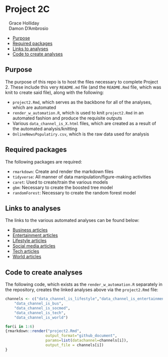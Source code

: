 Project 2C
================
   Grace Holliday  
   Damon D’Ambrosio

- [Purpose](#purpose)
- [Required packages](#required-packages)
- [Links to analyses](#links-to-analyses)
- [Code to create analyses](#code-to-create-analyses)

## Purpose

The purpose of this repo is to host the files necessary to complete
Project 2. These include this very `README.md` file (and the
`README.Rmd` file, which was knit to create said file), along with the
following:

- `project2.Rmd`, which serves as the backbone for all of the analyses,
  which are automated
- `render_w_automation.R`, which is used to knit `project2.Rmd` in an
  automated fashion and produce the requisite outputs
- Various `data_channel_is_X.html` files, which are created as a result
  of the automated analysis/knitting
- `OnlineNewsPopulatiry.csv`, which is the raw data used for analysis

## Required packages

The following packages are required:

- `rmarkdown`: Create and render the markdown files
- `tidyverse`: All manner of data manipulation/figure-making activities
- `caret`: Used to create/train the various models
- `gbm`: Necessary to create the boosted tree model
- `randomForest`: Necessary to create the random forest model

## Links to analyses

The links to the various automated analyses can be found below:

- [Business articles](data_channel_is_bus.html)
- [Entertainment articles](data_channel_is_entertainment.html)
- [Lifestyle articles](data_channel_is_lifestyle.html)
- [Social media articles](data_channel_is_socmed.html)
- [Tech articles](data_channel_is_tech.html)
- [World articles](data_channel_is_world.html)

## Code to create analyses

The following code, which exists as the `render_w_automation.R`
separately in the repository, creates the linked analyses above via the
`project2.Rmd` file:

``` r
channels <- c("data_channel_is_lifestyle","data_channel_is_entertainment",
    "data_channel_is_bus",
    "data_channel_is_socmed",
    "data_channel_is_tech",
    "data_channel_is_world")

for(i in 1:6)
{rmarkdown::render("project2.Rmd",
                  output_format="github_document",
                  params=list(datachannel=channels[i]),
                  output_file = channels[i])
}
```
